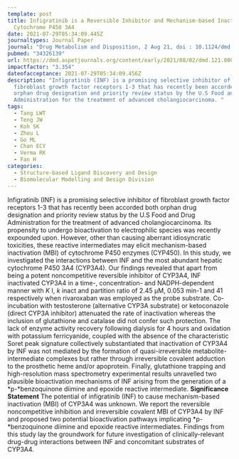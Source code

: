```yaml
---
template: post
title: Infigratinib is a Reversible Inhibitor and Mechanism-based Inactivator of
  Cytochrome P450 3A4
date: 2021-07-29T05:34:09.445Z
journaltypes: Journal Paper
journal: "Drug Metabolism and Disposition, 2 Aug 21, doi : 10.1124/dmd.121.000508."
pubmed: "34326139"
url: https://dmd.aspetjournals.org/content/early/2021/08/02/dmd.121.000508
impactfactor: "3.354"
dateofacceptance: 2021-07-29T05:34:09.456Z
description: "Infigratinib (INF) is a promising selective inhibitor of
  fibroblast growth factor receptors 1-3 that has recently been accorded both
  orphan drug designation and priority review status by the U.S Food and Drug
  Administration for the treatment of advanced cholangiocarcinoma. "
tags:
  - Tang LWT
  - Teng JW
  - Koh SK
  - Zhou L
  - Go ML
  - Chan ECY
  - Verma RK
  - Fan H
categories:
  - Structure-based Ligand Discovery and Design
  - Biomolecular Modelling and Design Division
---
```

<!--StartFragment-->

Infigratinib (INF) is a promising selective inhibitor of fibroblast growth factor receptors 1-3 that has recently been accorded both orphan drug designation and priority review status by the U.S Food and Drug Administration for the treatment of advanced cholangiocarcinoma. Its propensity to undergo bioactivation to electrophilic species was recently expounded upon. However, other than causing aberrant idiosyncratic toxicities, these reactive intermediates may elicit mechanism-based inactivation (MBI) of cytochrome P450 enzymes (CYP450). In this study, we investigated the interactions between INF and the most abundant hepatic cytochrome P450 3A4 (CYP3A4). Our findings revealed that apart from being a potent noncompetitive reversible inhibitor of CYP3A4, INF inactivated CYP3A4 in a time-, concentration- and NADPH-dependent manner with *K* I, *k* inact and partition ratio of 2.45 µM, 0.053 min-1 and 41 respectively when rivaroxaban was employed as the probe substrate. Co-incubation with testosterone (alternative CYP3A substrate) or ketoconazole (direct CYP3A inhibitor) attenuated the rate of inactivation whereas the inclusion of glutathione and catalase did not confer such protection. The lack of enzyme activity recovery following dialysis for 4 hours and oxidation with potassium ferricyanide, coupled with the absence of the characteristic Soret peak signature collectively substantiated that inactivation of CYP3A4 by INF was not mediated by the formation of quasi-irreversible metabolite-intermediate complexes but rather through irreversible covalent adduction to the prosthetic heme and/or apoprotein. Finally, glutathione trapping and high-resolution mass spectrometry experimental results unravelled two plausible bioactivation mechanisms of INF arising from the generation of a *p-*benzoquinone diimine and epoxide reactive intermediate. **Significance Statement** The potential of infigratinib (INF) to cause mechanism-based inactivation (MBI) of CYP3A4 was unknown. We report the reversible noncompetitive inhibition and irreversible covalent MBI of CYP3A4 by INF and proposed two potential bioactivation pathways implicating *p-*benzoquinone diimine and epoxide reactive intermediates. Findings from this study lay the groundwork for future investigation of clinically-relevant drug-drug interactions between INF and concomitant substrates of CYP3A4.

<!--EndFragment-->